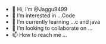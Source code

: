 - 👋 Hi, I’m @Jaggu9499
- 👀 I’m interested in ...Code
- 🌱 I’m currently learning ...c and java
- 💞️ I’m looking to collaborate on ...
- 📫 How to reach me ...

<!---
Jaggu9499/Jaggu9499 is a ✨ special ✨ repository because its `README.md` (this file) appears on your GitHub profile.
You can click the Preview link to take a look at your changes.
--->
